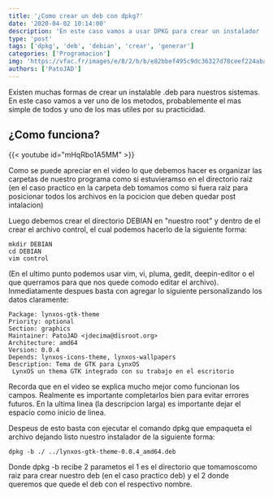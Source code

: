 ```yaml
---
title: '¿Como crear un deb con dpkg?'
date: '2020-04-02 10:14:00'
description: 'En este caso vamos a usar DPKG para crear un instalador .deb para nuestro sistema o nuestros repositorios'
type: 'post'
tags: ['dpkg', 'deb', 'debian', 'crear', 'generar']
categories: ['Programacion']
img: 'https://vfac.fr/images/e/8/2/b/b/e82bbef495c9dc36327d78ceef224abae2ab2f7f-debianubuntupackage.png'
authors: ['PatoJAD']
---
```


Existen muchas formas de crear un instalable .deb para nuestros sistemas. En este caso vamos a ver uno de los metodos, probablemente el mas simple de todos y uno de los mas utiles por su practicidad.

## ¿Como funciona?

{{< youtube id="mHqRbo1A5MM" >}}

Como se puede apreciar en el video lo que debemos hacer es organizar las carpetas de nuestro programa como si estuvieramso en el directorio raiz (en el caso practico en la carpeta deb tomamos como si fuera raiz para posicionar todos los archivos en la pocicion que deben quedar post intalacion)

Luego debemos crear el directorio DEBIAN en "nuestro root" y dentro de el crear el archivo control, el cual podemos hacerlo de la siguiente forma:

    mkdir DEBIAN
    cd DEBIAN
    vim control

(En el ultimo punto podemos usar vim, vi, pluma, gedit, deepin-editor o el que querramos para que nos quede comodo editar el archivo). Inmediatamente despues basta con agregar lo siguiente personalizando los datos claramente:

    Package: lynxos-gtk-theme
    Priority: optional
    Section: graphics
    Maintainer: PatoJAD <jdecima@disroot.org>
    Architecture: amd64
    Version: 0.0.4
    Depends: lynxos-icons-theme, lynxos-wallpapers
    Description: Tema de GTK para LynxOS
     LynxOS un thema GTK integrado con su trabajo en el escritorio

Recorda que en el video se explica mucho mejor como funcionan los campos. Realmente es importante completarlos bien para evitar errores futuros. En la ultima linea (la descripcion larga) es importante dejar el espacio como inicio de linea.

Despeus de esto basta con ejecutar el comando dpkg que empaqueta el archivo dejando listo nuestro instalador de la siguiente forma:

    dpkg -b ./ ../lynxos-gtk-theme-0.0.4_amd64.deb

Donde dpkg -b recibe 2 parametos el 1 es el directorio que tomamoscomo raiz para crear nuestro deb (en el caso practico deb) y el 2 donde queremos que quede el deb con el respectivo nombre.
